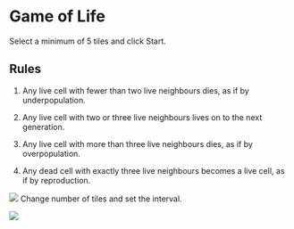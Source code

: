 # Game of Life

Select a minimum of 5 tiles and click Start.

## Rules

1. Any live cell with fewer than two live neighbours dies, as if by underpopulation.

2. Any live cell with two or three live neighbours lives on to the next generation.

3. Any live cell with more than three live neighbours dies, as if by overpopulation.

4. Any dead cell with exactly three live neighbours becomes a live cell, as if by reproduction.

![](life1.gif)
Change number of tiles and set the interval.

![](features.gif)
